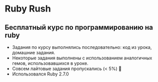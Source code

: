 # Ruby Rush
## Бесплатный курс по программированию на ruby

- Задания по курсу выполнялись последовательно: код из урока, домашние задания.
- Некоторые задания выполнены с использованием аналогичных гемов, использовавшихся в уроке.
- Совсем лайтовые задания пропускались (< 5%) :shushing_face:
- Использовался Ruby 2.7.0
